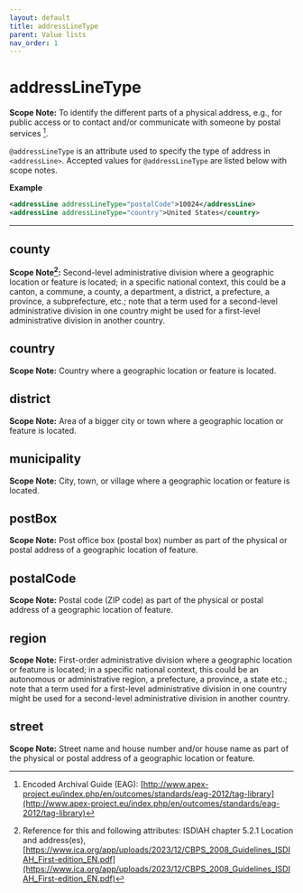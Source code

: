 ```yaml
---
layout: default
title: addressLineType
parent: Value lists
nav_order: 1
---
```


# addressLineType

**Scope Note:**
To identify the different parts of a physical address, e.g., for public access or to contact and/or communicate with someone by postal services [^1].

`@addressLineType` is an attribute used to specify the type of address in `<addressLine>`. Accepted values for `@addressLineType` are listed below with scope notes. 

**Example**
```xml
<addressLine addressLineType="postalCode">10024</addressLine>
<addressLine addressLineType="country">United States</country>
```

[^1]: Encoded Archival Guide (EAG): [http://www.apex-project.eu/index.php/en/outcomes/standards/eag-2012/tag-library](http://www.apex-project.eu/index.php/en/outcomes/standards/eag-2012/tag-library)

___

## county
**Scope Note[^2]:**
Second-level administrative division where a geographic location or feature is located; in a specific national context, this could be a canton, a commune, a county, a department, a district, a prefecture, a province, a subprefecture, etc.; note that a term used for a second-level administrative division in one country might be used for a first-level administrative division in another country.

[^2]: Reference for this and following attributes: ISDIAH chapter 5.2.1 Location and address(es), [https://www.ica.org/app/uploads/2023/12/CBPS_2008_Guidelines_ISDIAH_First-edition_EN.pdf](https://www.ica.org/app/uploads/2023/12/CBPS_2008_Guidelines_ISDIAH_First-edition_EN.pdf) 

## country 
**Scope Note:** 
Country where a geographic location or feature is located. 

## district 
**Scope Note:** 
Area of a bigger city or town where a geographic location or feature is located. 

## municipality 
**Scope Note:** 
City, town, or village where a geographic location or feature is located. 

## postBox 
**Scope Note:** 
Post office box (postal box) number as part of the physical or postal address of a geographic location of feature. 

## postalCode 
**Scope Note:** 
Postal code (ZIP code) as part of the physical or postal address of a geographic location of feature. 

## region 
**Scope Note:** 
First-order administrative division where a geographic location or feature is located; in a specific national context, this could be an autonomous or administrative region, a prefecture, a province, a state etc.; note that a term used for a first-level administrative division in one country might be used for a second-level administrative division in another country.  

## street 
**Scope Note:** 
Street name and house number and/or house name as part of the physical or postal address of a geographic location or feature.  



